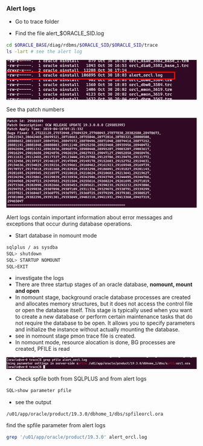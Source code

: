 ### Alert logs
- Go to trace folder </p>
- Find the file alert_$ORACLE_SID.log
```bash
cd $ORACLE_BASE/diag/rdbms/$ORACLE_SID/$ORACLE_SID/trace
ls -lart # see the alert log
```
![trace folder](../media/oracle_diag_alerts.png)

See tha patch numbers </p>
![trace folder](../media/oracle_dia_patch_numbers.png)

Alert logs contain important information about error messages and exceptions that occur during database operations.

- Start database in nomount mode

```bash
sqlplus / as sysdba
SQL> shutdown
SQL> STARTUP NOMOUNT
SQL>EXIT
```
- investigate the logs
- There are three startup stages of an oracle database, **nomount, mount and open** 
-  In nomount stage, background oracle database processes are created  and allocates memory structures, but it does not access the control file or open the database itself. This stage is typically used when you want to create a new database or perform certain maintenance tasks that do not require the database to be open. It allows you to specify parameters and initialize the instance without actually mounting the database.
- see in nomount stage pmon trace file is created.
- In nomount mode, resource alocation is done, BG processes are created, PFILE is read

![trace folder](../media/oracle_diag_spfile.png)

- Check spfile both from SQLPLUS and from alert logs

```bash
SQL>show parameter pfile

```
- see the output
```
/u01/app/oracle/product/19.3.0/dbhome_1/dbs/spfileorcl.ora
```

find the spfile parameter from alert logs
```bash
grep '/u01/app/oracle/product/19.3.0' alert_orcl.log
```



